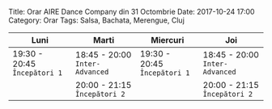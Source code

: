 Title: Orar AIRE Dance Company din 31 Octombrie
Date: 2017-10-24 17:00
Category: Orar
Tags: Salsa, Bachata, Merengue, Cluj

Luni                         | Marti                          | Miercuri                     | Joi
---------------------------- | ------------------------------ | ---------------------------- | ------------------------------
19:30 - 20:45 `Începători 1` | 18:45 - 20:00 `Inter-Advanced` | 19:30 - 20:45 `Începători 1` | 18:45 - 20:00 `Inter-Advanced`
                             | 20:00 - 21:15 `Începători 2`   |                              | 20:00 - 21:15 `Începători 2`
